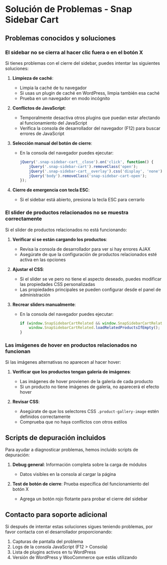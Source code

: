 # Solución de Problemas - Snap Sidebar Cart

## Problemas conocidos y soluciones

### El sidebar no se cierra al hacer clic fuera o en el botón X

Si tienes problemas con el cierre del sidebar, puedes intentar las siguientes soluciones:

1. **Limpieza de caché**:
   - Limpia la caché de tu navegador
   - Si usas un plugin de caché en WordPress, limpia también esa caché
   - Prueba en un navegador en modo incógnito

2. **Conflictos de JavaScript**:
   - Temporalmente desactiva otros plugins que puedan estar afectando al funcionamiento del JavaScript
   - Verifica la consola de desarrollador del navegador (F12) para buscar errores de JavaScript

3. **Selección manual del botón de cierre**:
   - En la consola del navegador puedes ejecutar:
     ```javascript
     jQuery('.snap-sidebar-cart__close').on('click', function() {
         jQuery('.snap-sidebar-cart').removeClass('open');
         jQuery('.snap-sidebar-cart__overlay').css('display', 'none');
         jQuery('body').removeClass('snap-sidebar-cart-open');
     });
     ```

4. **Cierre de emergencia con tecla ESC**:
   - Si el sidebar está abierto, presiona la tecla ESC para cerrarlo

### El slider de productos relacionados no se muestra correctamente

Si el slider de productos relacionados no está funcionando:

1. **Verificar si se están cargando los productos**:
   - Revisa la consola de desarrollador para ver si hay errores AJAX
   - Asegúrate de que la configuración de productos relacionados esté activa en las opciones

2. **Ajustar el CSS**:
   - Si el slider se ve pero no tiene el aspecto deseado, puedes modificar las propiedades CSS personalizadas
   - Las propiedades principales se pueden configurar desde el panel de administración

3. **Recrear sliders manualmente**:
   - En la consola del navegador puedes ejecutar:
     ```javascript
     if (window.SnapSidebarCartRelated && window.SnapSidebarCartRelated.loadRelatedProductsIfEmpty) {
         window.SnapSidebarCartRelated.loadRelatedProductsIfEmpty();
     }
     ```

### Las imágenes de hover en productos relacionados no funcionan

Si las imágenes alternativas no aparecen al hacer hover:

1. **Verificar que los productos tengan galería de imágenes**:
   - Las imágenes de hover provienen de la galería de cada producto
   - Si un producto no tiene imágenes de galería, no aparecerá el efecto hover

2. **Revisar CSS**:
   - Asegúrate de que los selectores CSS `.product-gallery-image` estén definidos correctamente
   - Comprueba que no haya conflictos con otros estilos

## Scripts de depuración incluidos

Para ayudar a diagnosticar problemas, hemos incluido scripts de depuración:

1. **Debug general**: Información completa sobre la carga de módulos
   - Datos visibles en la consola al cargar la página

2. **Test de botón de cierre**: Prueba específica del funcionamiento del botón X
   - Agrega un botón rojo flotante para probar el cierre del sidebar

## Contacto para soporte adicional

Si después de intentar estas soluciones sigues teniendo problemas, por favor contacta con el desarrollador proporcionando:

1. Capturas de pantalla del problema
2. Logs de la consola JavaScript (F12 > Consola)
3. Lista de plugins activos en tu WordPress
4. Versión de WordPress y WooCommerce que estás utilizando
